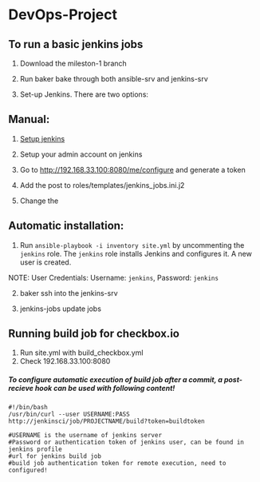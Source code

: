 # DevOps-Project

## To run a basic jenkins jobs
1. Download the mileston-1 branch

2. Run baker bake through both ansible-srv and jenkins-srv

3. Set-up Jenkins. There are two options:

## Manual: 

1. [Setup jenkins](https://linuxize.com/post/how-to-install-jenkins-on-ubuntu-18-04/)

2. Setup your admin account on jenkins

3. Go to http://192.168.33.100:8080/me/configure and generate a token

4. Add the post to roles/templates/jenkins_jobs.ini.j2

5. Change the 

## Automatic installation:

1. Run ```ansible-playbook -i inventory site.yml``` by uncommenting the ```jenkins``` role. The ```jenkins``` role installs Jenkins and configures it. A new user is created.

  NOTE: 
  User Credentials: Username: ```jenkins```, Password: ```jenkins```

2. baker ssh into the jenkins-srv

3. jenkins-jobs update jobs

## Running build job for checkbox.io

1. Run site.yml with build_checkbox.yml
2. Check 192.168.33.100:8080

##### To configure automatic execution of build job after a commit, a post-recieve hook can be used with following content!
```
#!/bin/bash
/usr/bin/curl --user USERNAME:PASS http://jenkinsci/job/PROJECTNAME/build?token=buildtoken

#USERNAME is the username of jenkins server
#Password or authentication token of jenkins user, can be found in jenkins profile
#url for jenkins build job
#build job authentication token for remote execution, need to configured!
```

